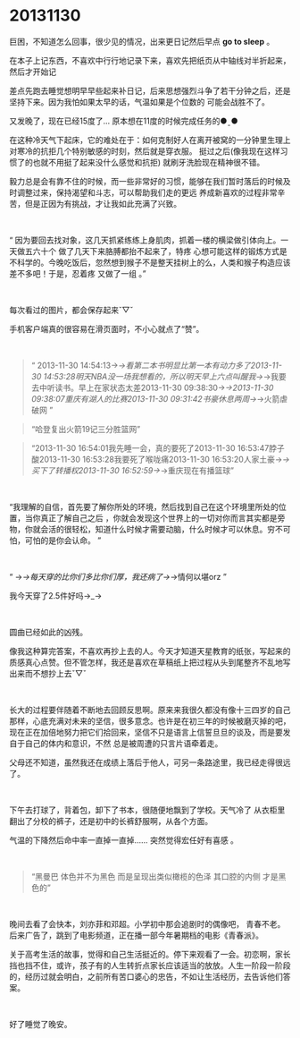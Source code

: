 # 20131130

 巨困，不知道怎么回事，很少见的情况，出来更日记然后早点 **go to sleep** 。

在本子上记东西，不喜欢中行行地记录下来，喜欢先把纸页从中轴线对半折起来，然后才开始记

差点先跑去睡觉想明早早些起来补日记，后来思想强烈斗争了若干分钟之后，还是坚持下来。因为我怕如果太早的话，气温如果是个位数的 可能会战胜不了。

又发晚了，现在已经15度了… 原本想在11度的时候完成任务的●ˍ●

在这种冷天气下起床，它的难处在于：如何克制好人在离开被窝的一分钟里生理上对寒冷的抗拒几个特别敏感的时刻，然后就是穿衣服。 挺过之后(像我现在这样习惯了的也就不用挺了起来没什么感觉和抗拒) 就刷牙洗脸现在精神很不错。

毅力总是会有靠不住的时候，而一些非常好的习惯，能够在我们暂时落后的时候及时调整过来，保持渴望和斗志，可以帮助我们走的更远 养成新喜欢的过程非常辛苦，但是正因为有挑战，才让我如此充满了兴致。

<br/>

“ 因为要回去找对象，这几天抓紧练练上身肌肉，抓着一楼的横梁做引体向上。一天做五六十个 做了几天下来胳膊都抬不起来了，特疼 心想可能这样的锻炼方式是不科学的。今晚吃饭后，忽然想到猴子不是整天挂树上的么，人类和猴子构造应该差不多吧！于是，忍着疼 又做了一组 。”

<br/>

每次看过的图片，都会保存起来ˇ▽ˇ

手机客户端真的很容易在滑页面时，不小心就点了“赞”。

<br/>

> “ 2013-11-30 14:54:13→_→看第二本书明显比第一本有动力多了2013-11-30 14:53:28明天NBA没一场我想看的，所以明天早上六点叫醒我→_→我要去中听读书。早上在家状态太差2013-11-30 09:38:30→_→2013-11-30 09:38:07重庆有湖人的比赛2013-11-30 09:31:42书豪休息两周→_→火箭虐破网 ”

> “哈登复出火箭19记三分胜篮网”

> “2013-11-30 16:54:01我先睡一会，真的要死了2013-11-30 16:53:47脖子酸2013-11-30 16:53:28我要死了喉咙痛2013-11-30 16:53:20人家土豪→_→买下了转播权2013-11-30 16:52:59→_→重庆现在有播篮球”

<br/>

“我理解的自信，首先要了解你所处的环境，然后找到自己在这个环境里所处的位置，当你真正了解自己之后 ，你就会发现这个世界上的一切对你而言其实都是旁物，你就会活的很轻松，知道什么时候才需要动脑，什么时候才可以休息。穷不可怕，可怕的是你会认命。 ”

<br/>

“ →_→每天穿的比你们多比你们厚，我还病了→_→情何以堪orz ”

我今天穿了2.5件好吗→_→

<br/>

圆曲已经如此的凶残。

像我这种算完答案，不喜欢再抄上去的人。今天才知道天星教育的纸张，写起来的质感真心点赞。但不管怎样，我还是喜欢在草稿纸上把过程从头到尾整齐不乱地写出来而不想抄上去ˇ▽ˇ

<br/>

长大的过程要伴随着不断地去回顾反思啊。原来来我很久都没有像十三四岁的自己那样，心底充满对未来的坚信，很多意念。也许是在初三年的时候被磨灭掉的吧，现在正在加倍地努力把它们拾回来，坚信不只是语言上信誓旦旦的谈及，而是要发自于自己的体内和意识，不然 总是被周遭的只言片语牵着走。

父母还不知道，虽然我还在成绩上落后于他人，可另一条路途里，我已经走得很远了。

<br/>

下午去打球了，背着包，卸下了书本，很随便地飘到了学校。天气冷了 从衣柜里翻出了分校的裤子，还是初中的长裤舒服啊，从各个方面。

气温的下降然后命中率一直掉一直掉…… 突然觉得宏任好有喜感 。

<br/>

> “黑曼巴 体色并不为黑色 而是呈现出类似橄榄的色泽 其口腔的内侧 才是黑色的”

<br/>

晚间去看了会快本，刘亦菲和邓超。小学初中那会追剧时的偶像吧， 青春不老。后来广告了，跳到了电影频道，正在播一部今年暑期档的电影《青春派》。

关于高考生活的故事，觉得和自己生活挺近的。停下来观看了一会。初恋啊，家长挡也挡不住，或许，孩子有的人生转折点家长应该适当的放放。人生一阶段一阶段的，经历过就会明白，之前所有苦口婆心的忠告，不如让生活经历，去告诉他们答案。

<br/>

好了睡觉了晚安。